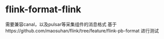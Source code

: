 # flink-format-flink
需要兼容canal，以及pulsar等采集组件的消息格式
基于https://github.com/maosuhan/flink/tree/feature/flink-pb-format
进行测试
